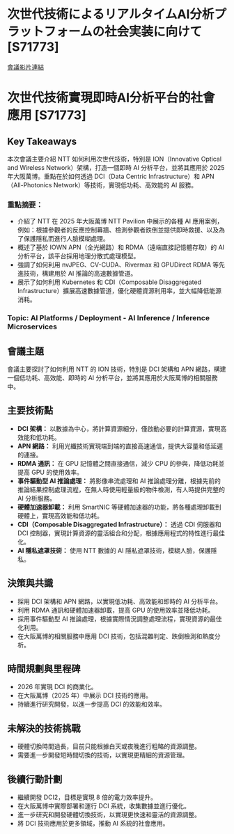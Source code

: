 # 次世代技術によるリアルタイムAI分析プラットフォームの社会実装に向けて [S71773]
[會議影片連結](https://www.nvidia.com/gtc/session-catalog/?search=%E6%AC%A1%E4%B8%96%E4%BB%A3%E6%8A%80%E8%A1%93%E3%81%AB%E3%82%88%E3%82%8B%E3%83%AA%E3%82%A2%E3%83%AB%E3%82%BF%E3%82%A4%E3%83%A0AI%E5%88%86%E6%9E%90%E3%83%95%E3%82%9A%E3%83%A9%E3%83%83%E3%83%88%E3%83%95%E3%82%A9%E3%83%BC%E3%83%A0%E3%81%AE%E7%A4%BE%E4%BC%9A%E5%AE%9F%E8%A3%85%E3%81%AB%E5%90%91%E3%81%91%E3%81%A6%20%5BS71773%5D&tab.catalogallsessionstab=16566177511100015Kus#/session/1726122075292001omB6)
# 次世代技術實現即時AI分析平台的社會應用 [S71773]

## Key Takeaways
本次會議主要介紹 NTT 如何利用次世代技術，特別是 ION（Innovative Optical and Wireless Network）架構，打造一個即時 AI 分析平台，並將其應用於 2025 年大阪萬博。重點在於如何透過 DCI（Data Centric Infrastructure）和 APN（All-Photonics Network）等技術，實現低功耗、高效能的 AI 服務。
### 重點摘要：
*   介紹了 NTT 在 2025 年大阪萬博 NTT Pavilion 中展示的各種 AI 應用案例，例如：根據參觀者的反應控制幕牆、檢測參觀者跌倒並提供即時救援、以及為了保護隱私而進行人臉模糊處理。
*   概述了基於 IOWN APN（全光網路）和 RDMA（遠端直接記憶體存取）的 AI 分析平台，該平台採用地理分散式處理模型。
*   強調了如何利用 nvJPEG、CV-CUDA、Rivermax 和 GPUDirect RDMA 等先進技術，構建用於 AI 推論的高速數據管道。
*   展示了如何利用 Kubernetes 和 CDI（Composable Disaggregated Infrastructure）擴展高速數據管道，優化硬體資源利用率，並大幅降低能源消耗。

### Topic: AI Platforms / Deployment - AI Inference / Inference Microservices

## 會議主題
會議主要探討了如何利用 NTT 的 ION 技術，特別是 DCI 架構和 APN 網路，構建一個低功耗、高效能、即時的 AI 分析平台，並將其應用於大阪萬博的相關服務中。

## 主要技術點
*   **DCI 架構：** 以數據為中心，將計算資源細分，僅啟動必要的計算資源，實現高效能和低功耗。
*   **APN 網路：** 利用光纖技術實現端到端的直接高速通信，提供大容量和低延遲的連接。
*   **RDMA 通訊：** 在 GPU 記憶體之間直接通信，減少 CPU 的參與，降低功耗並提高 GPU 的使用效率。
*   **事件驅動型 AI 推論處理：** 將影像串流處理和 AI 推論處理分離，根據先前的推論結果控制處理流程，在無人時使用輕量級的物件檢測，有人時提供完整的 AI 分析服務。
*   **硬體加速器卸載：** 利用 SmartNIC 等硬體加速器的功能，將各種處理卸載到硬體上，實現高效能和低功耗。
*   **CDI（Composable Disaggregated Infrastructure）：** 透過 CDI 伺服器和 DCI 控制器，實現計算資源的靈活組合和分配，根據應用程式的特性進行最佳化。
*   **AI 隱私遮罩技術：** 使用 NTT 數據的 AI 隱私遮罩技術，模糊人臉，保護隱私。

## 決策與共識
*   採用 DCI 架構和 APN 網路，以實現低功耗、高效能和即時的 AI 分析平台。
*   利用 RDMA 通訊和硬體加速器卸載，提高 GPU 的使用效率並降低功耗。
*   採用事件驅動型 AI 推論處理，根據實際情況調整處理流程，實現資源的最佳化利用。
*   在大阪萬博的相關服務中應用 DCI 技術，包括混雜判定、跌倒檢測和熱度分析。

## 時間規劃與里程碑
*   2026 年實現 DCI 的商業化。
*   在大阪萬博（2025 年）中展示 DCI 技術的應用。
*   持續進行研究開發，以進一步提高 DCI 的效能和效率。

## 未解決的技術挑戰
*   硬體切換時間過長，目前只能根據白天或夜晚進行粗略的資源調整。
*   需要進一步開發短時間切換的技術，以實現更精細的資源管理。

## 後續行動計劃
*   繼續開發 DCI2，目標是實現 8 倍的電力效率提升。
*   在大阪萬博中實際部署和運行 DCI 系統，收集數據並進行優化。
*   進一步研究和開發硬體切換技術，以實現更快速和靈活的資源調整。
*   將 DCI 技術應用於更多領域，推動 AI 系統的社會應用。
